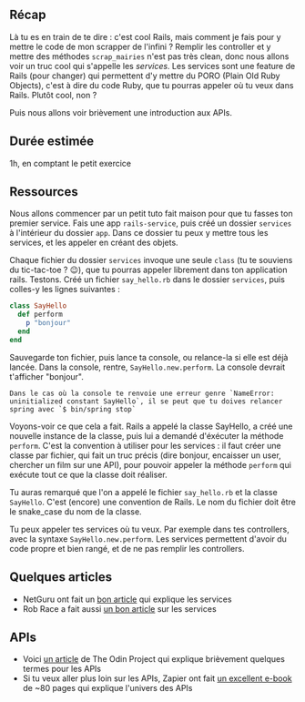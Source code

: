## Récap
Là tu es en train de te dire : c'est cool Rails, mais comment je fais pour y mettre le code de mon scrapper de l'infini ? Remplir les controller et y mettre des méthodes `scrap_mairies` n'est pas très clean, donc nous allons voir un truc cool qui s'appelle les _services_. Les services sont une feature de Rails (pour changer) qui permettent d'y mettre du PORO (Plain Old Ruby Objects), c'est à dire du code Ruby, que tu pourras appeler où tu veux dans Rails. Plutôt cool, non ?

Puis nous allons voir brièvement une introduction aux APIs.

## Durée estimée
1h, en comptant le petit exercice

## Ressources
Nous allons commencer par un petit tuto fait maison pour que tu fasses ton premier service. Fais une app `rails-service`, puis créé un dossier `services` à l'intérieur du dossier `app`. Dans ce dossier tu peux y mettre tous les services, et les appeler en créant des objets.

Chaque fichier du dossier `services` invoque une seule `class` (tu te souviens du tic-tac-toe ? 😉), que tu pourras appeler librement dans ton application rails. Testons. Créé un fichier `say_hello.rb` dans le dossier `services`, puis colles-y les lignes suivantes :
```ruby
class SayHello
  def perform
    p "bonjour"
  end
end
```

Sauvegarde ton fichier, puis lance ta console, ou relance-la si elle est déjà lancée. Dans la console, rentre, `SayHello.new.perform`. La console devrait t'afficher "bonjour".

```
Dans le cas où la console te renvoie une erreur genre `NameError: uninitialized constant SayHello`, il se peut que tu doives relancer spring avec `$ bin/spring stop`
```

Voyons-voir ce que cela a fait. Rails a appelé la classe SayHello, a créé une nouvelle instance de la classe, puis lui a demandé d'éxécuter la méthode `perform`. C'est la convention à utiliser pour les services : il faut créer une classe par fichier, qui fait un truc précis (dire bonjour, encaisser un user, chercher un film sur une API), pour pouvoir appeler la méthode `perform` qui exécute tout ce que la classe doit réaliser.

Tu auras remarqué que l'on a appelé le fichier `say_hello.rb` et la classe `SayHello`. C'est (encore) une convention de Rails. Le nom du fichier doit être le snake_case du nom de la classe.

Tu peux appeler tes services où tu veux. Par exemple dans tes controllers, avec la syntaxe `SayHello.new.perform`. Les services permettent d'avoir du code propre et bien rangé, et de ne pas remplir les controllers.

## Quelques articles

- NetGuru ont fait un [bon article](https://www.netguru.co/blog/service-objects-in-rails-will-help) qui explique les services
- Rob Race a fait aussi [un bon article](https://hackernoon.com/service-objects-in-ruby-on-rails-and-you-79ca8a1c946e) sur les services

## APIs

- Voici [un article](https://www.theodinproject.com/courses/ruby-on-rails/lessons/working-with-external-apis) de The Odin Project qui explique brièvement quelques termes pour les APIs
- Si tu veux aller plus loin sur les APIs, Zapier ont fait [un excellent e-book](https://cdn.zapier.com/storage/learn_ebooks/e06a35cfcf092ec6dd22670383d9fd12.pdf) de ~80 pages qui explique l'univers des APIs